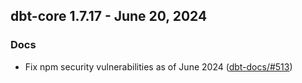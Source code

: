 ## dbt-core 1.7.17 - June 20, 2024

### Docs

- Fix npm security vulnerabilities as of June 2024 ([dbt-docs/#513](https://github.com/dbt-labs/dbt-docs/issues/513))
